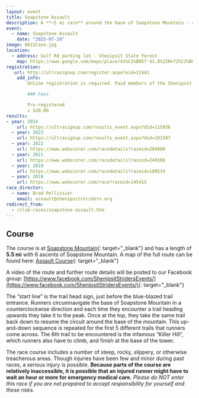 ```yaml
---
layout: event
title: Soapstone Assault
description: A **~5 mi race** around the base of Soapstone Mountain - a supercharged hill workout where runners climb the mountain a total of 6 times
event: 
  - name: Soapstone Assault
    date: "2025-07-28"
image: 0612Case.jpg
location: 
  - address: Gulf Rd parking lot - Shenipsit State Forest
    map: https://www.google.com/maps/place/41%C2%B057'41.8%22N+72%C2%B024'30.9%22W/@41.961598,-72.408573,11z/data=!4m2!3m1!1s0x0:0x0?hl=en
registration: 
   url: http://ultrasignup.com/register.aspx?eid=12441
    add_info: 
        Online registration is required. Paid members of the Shenipsit Striders will receive a discount code which must be entered during registration. Registration will close at midnight on July 26.

        ### Fees

        Pre-registered
        : $20.00 
results: 
- year: 2024
    url: https://ultrasignup.com/results_event.aspx?did=115936
  - year: 2023
    url: https://ultrasignup.com/results_event.aspx?did=101507
  - year: 2022
    url: https://www.webscorer.com/racedetails?raceid=284900
  - year: 2021
    url: https://www.webscorer.com/racedetails?raceid=249386
  - year: 2019
    url: https://www.webscorer.com/racedetails?raceid=189534
  - year: 2018
    url: https://www.webscorer.com/race?raceid=145415
race_director: 
  - name: Brad Pellissier
    email: assault@shenipsitstriders.org
redirect_from:
  - /club-races/soapstone-assault.htm
---
```


## Course
The course is at [Soapstone Mountain](http://www.ct.gov/deep/shenipsit){: target="_blank"} and has a length of **5.5 mi** with 6 ascents of Soapstone Mountain. A map of the full route can be found here: [Assault Course](https://www.alltrails.com/trail/us/connecticut/soapstone-mountain-assault-course?u=i){: target="_blank"}

A video of the route and further route details will be posted to our Facebook group: [https://www.facebook.com/ShenipsitStridersEvents/](https://www.facebook.com/ShenipsitStridersEvents/){: target="_blank"}

The “start line” is the trail head sign, just before the blue-blazed trail entrance. Runners circumnavigate the base of Soapstone Mountain in a counterclockwise direction and each time they encounter a trail heading upwards they take it to the peak. Once at the top, they take the same trail back down to resume the circuit around the base of the mountain. This up-and-down sequence is repeated for the first 5 different trails that runners come across. The 6th trail to be encountered is the infamous &#8220;Killer Hill&#8221;, which runners also have to climb, and finish at the base of the tower.

The race course includes a number of steep, rocky, slippery, or otherwise treacherous areas. Though injuries have been few and minor during past races, a serious injury is possible. **Because parts of the course are relatively inaccessible, it is possible that an injured runner might have to wait an hour or more for emergency medical care.** *Please do NOT enter this race if you are not prepared to accept responsibility for yourself and these risks.*
